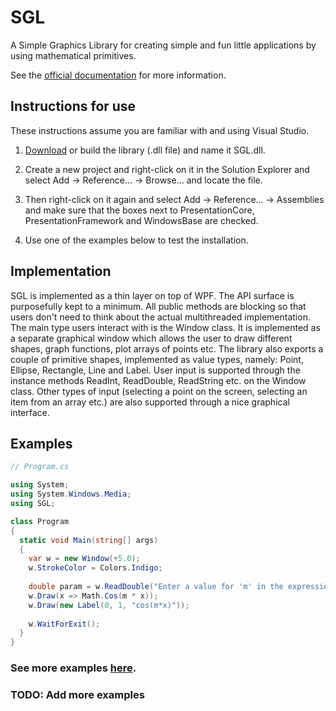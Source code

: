 # SGL
A Simple Graphics Library for creating simple and fun little applications by using mathematical primitives.

See the [official documentation](https://veselink1.github.io/SGL-Docs/annotated.html) for more information.

## Instructions for use
These instructions assume you are familiar with and using Visual Studio. 

1. [Download](https://github.com/veselink1/SGL/releases) or build the library (.dll file) and name it SGL.dll.

2. Create a new project and right-click on it in the Solution Explorer and select Add -> Reference... -> Browse... and locate the file.

3. Then right-click on it again and select Add -> Reference... -> Assemblies and make sure that the boxes next to PresentationCore, PresentationFramework and WindowsBase are checked. 

4. Use one of the examples below to test the installation.

## Implementation

SGL is implemented as a thin layer on top of WPF. The API surface is purposefully kept to a minimum. All public methods are blocking so that users don't need to think about the actual multithreaded implementation. The main type users interact with is the Window class. It is implemented as a separate graphical window which allows the user to draw different shapes, graph functions, plot arrays of points etc. The library also exports a couple of primitive shapes, implemented as value types, namely: Point, Ellipse, Rectangle, Line and Label. User input is supported through the instance methods ReadInt, ReadDouble, ReadString etc. on the Window class. Other types of input (selecting a point on the screen, selecting an item from an array etc.) are also supported through a nice graphical interface. 

## Examples

```csharp
// Program.cs

using System;
using System.Windows.Media;
using SGL;

class Program
{
  static void Main(string[] args)
  {
    var w = new Window(+5.0);
    w.StrokeColor = Colors.Indigo;
    
    double param = w.ReadDouble("Enter a value for 'm' in the expression cos(m*x): ");
    w.Draw(x => Math.Cos(m * x));
    w.Draw(new Label(0, 1, "cos(m*x)"));
    
    w.WaitForExit();
  }
}

```
### See more examples [here](https://github.com/veselink1/SGL/tree/master/examples).

### TODO: Add more examples
